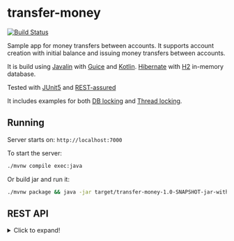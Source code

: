 # transfer-money

[![Build Status](https://travis-ci.com/nejckorasa/transfer-money.svg?token=pfWZRfNyzeRf4kWWpnbs&branch=master)](https://travis-ci.com/nejckorasa/transfer-money)

Sample app for money transfers between accounts. It supports account creation with initial balance and issuing money transfers between accounts. 

It is build using [Javalin](https://javalin.io/) with [Guice](https://github.com/google/guice) and [Kotlin](https://kotlinlang.org). [Hibernate](https://hibernate.org/orm/) with [H2](https://www.h2database.com/html/main.html) in-memory database.

Tested with [JUnit5](https://junit.org/junit5/) and [REST-assured](http://rest-assured.io/)

It includes examples for both [DB locking](src/main/kotlin/io/github/nejckorasa/transfer/DbLockingTransferService.kt) and [Thread locking](src/main/kotlin/io/github/nejckorasa/transfer/ThreadLockingTransferService.kt).

## Running

Server starts on: `http://localhost:7000`

To start the server:

```bash
./mvnw compile exec:java
```

Or build jar and run it:

```bash
./mvnw package && java -jar target/transfer-money-1.0-SNAPSHOT-jar-with-dependencies.jar
```

## REST API
<details>
  <summary>Click to expand!</summary>

### Accounts

- `GET /api/accounts`  
  Get all accounts  
  Successful response: `200`  
  Example response:
  ```json
  [
    {
      "accountId": 1,
      "balance": 200.00
    },
    {
      "accountId": 2,
      "balance": 100.00
    }
  ]
  ```
  
- `GET /api/accounts/:id`  
  get account by id  
  Successful response: `200`  
  Example response:
  ```json
  {
    "accountId": 1,
    "balance": 200.00
  }
  ```
- `POST /api/accounts`  
  Create account  
  Request body:
  ```json
  {
    "balance": 200.00
  }
  ```
  Successful response: `201`  
  Example response:
  ```json
  {
    "accountId": 1,
    "balance": 200.00
  }
  ```
  
### Transfers

- `GET /api/transfers`  
  Get all transfers  
  Successful response: `200`  
  Example response:
  ```json
  [
    {
      "transferId": 1,
      "sourceAccountId": 1,
      "destinationAccountId": 2,
      "amount": 50.00,
      "createdAt": "2019-09-30T20:57:02.15",
      "status": "SUCCESS"
    },
    {
      "transferId": 2,
      "sourceAccountId": 1,
      "destinationAccountId": 2,
      "amount": 50.00,
      "createdAt": "2019-09-30T20:57:03.102",
      "status": "FAILED"
    },
    {
      "transferId": 3,
      "sourceAccountId": 1,
      "destinationAccountId": 2,
      "amount": 50.00,
      "createdAt": "2019-09-30T20:57:05.397",
      "status": "REQUESTED"
    }
  ]
  ```

- `POST /api/transfers`  
  Create transfer    
  Request body:
  ```json
  {
    "sourceAccountId": 1,
    "destinationAccountId": 2,
    "amount": 50.0
  }
  ```
  Successful response: `201`  
  Example response:
  ```json
  {
    "transferId": 1,
    "sourceAccountId": 1,
    "destinationAccountId": 2,
    "amount": 50.00,
    "createdAt": "2019-09-30T20:57:02.15",
    "status": "SUCCESS"
  }
  ```
</details>